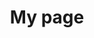 ---
title: My page
type: landing

sections:
  - block: research
    content:
      title: My title
      subtitle: My subtitle
      text: Add any **markdown** formatted content here - text, images, videos, galleries - and even HTML code!
---